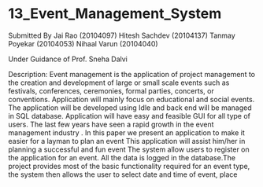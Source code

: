 # 13_Event_Management_System
Submitted By
Jai Rao (20104097)
Hitesh Sachdev (20104137)
Tanmay Poyekar (20104053)
Nihaal Varun (20104040)

Under Guidance of
Prof. Sneha Dalvi

Description:
Event management is the application of project management to the creation and development of large or small scale events such as festivals, conferences, ceremonies, formal parties, concerts, or conventions. Application will mainly focus on educational and social events. The application will be developed using Idle and back end will be managed in SQL database. Application will have easy and feasible GUI for all type of users. The last few years have seen a rapid growth in the event management industry . In this paper we present an  application to make it easier for a layman to plan an event This application will assist him/her in planning a successful and fun event The system allow users to register on the application for an event. All the data is logged in the database.The project provides most of the basic functionality required for an event type, the system then allows the user to select date and time of event, place 

